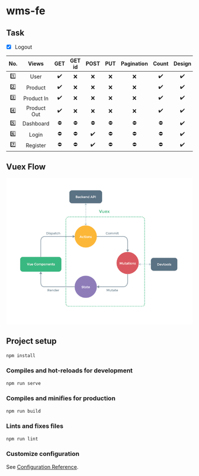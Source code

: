# wms-fe

## Task

- [x] Logout

| No.     | Views       | GET                | GET id     | POST               | PUT        | Pagination | Count              | Design             | Modals     |
| :-----: | :---------: | :----------------: | :--------: | :----------------: | :--------: | :--------: | :----------------: | :----------------: | :--------: |
| :one:   | User        | :heavy_check_mark: | :x:        | :x:                | :x:        | :x:        | :heavy_check_mark: | :heavy_check_mark: | :x:        |
| :two:   | Product     | :heavy_check_mark: | :x:        | :x:                | :x:        | :x:        | :heavy_check_mark: | :heavy_check_mark: | :x:        |
| :three: | Product In  | :heavy_check_mark: | :x:        | :x:                | :x:        | :x:        | :heavy_check_mark: | :heavy_check_mark: | :x:        |
| :four:  | Product Out | :heavy_check_mark: | :x:        | :x:                | :x:        | :x:        | :heavy_check_mark: | :heavy_check_mark: | :x:        |
| :five:  | Dashboard   | :no_entry:         | :no_entry: | :no_entry:         | :no_entry: | :no_entry: | :no_entry:         | :heavy_check_mark: | :no_entry: |
| :six:   | Login       | :no_entry:         | :no_entry: | :heavy_check_mark: | :no_entry: | :no_entry: | :no_entry:         | :heavy_check_mark: | :x:        |
| :seven: | Register    | :no_entry:         | :no_entry: | :heavy_check_mark: | :no_entry: | :no_entry: | :no_entry:         | :heavy_check_mark: | :x:        |

## Vuex Flow

![Flow](./vuex.png)

## Project setup
```
npm install
```

### Compiles and hot-reloads for development
```
npm run serve
```

### Compiles and minifies for production
```
npm run build
```

### Lints and fixes files
```
npm run lint
```

### Customize configuration
See [Configuration Reference](https://cli.vuejs.org/config/).
